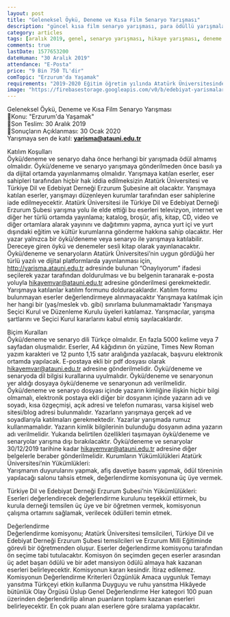 ```yaml
---
layout: post
title: "Geleneksel Öykü, Deneme ve Kısa Film Senaryo Yarışması"
description: "güncel kısa film senaryo yarışması, para ödüllü yarışmalar, hikaye yarışmaları, öykü yarışması, deneme yarışması"
category: articles
tags: [aralık 2019, genel, senaryo yarışması, hikaye yarışması, deneme yarışması]
comments: true
lastDate: 1577653200
dateHuman: "30 Aralık 2019"
attendance: "E-Posta"
price: "9 Bin 750 TL'dir"
comTopic: "Erzurum'da Yaşamak"
requirements: "2019-2020 Eğitim öğretim yılında Atatürk Üniversitesinde önlisans, lisans, yüksek lisans ve doktora öğrenimi görmekte olan her öğrenci (örgün, uzaktan ve açık öğretim) katılabilir."
image: "https://firebasestorage.googleapis.com/v0/b/edebiyat-yarismalari.appspot.com/o/ataturk-universitesi-oyku-deneme-senaryo-yarismasi.jpg?alt=media&token=aad8bad9-037d-436c-8d96-7a042e2dee34"
---
```


Geleneksel Öykü, Deneme ve Kısa Film Senaryo Yarışması  
📃Konu: "Erzurum'da Yaşamak"  
🛄Son Teslim: 30 Aralık 2019  
🎉Sonuçların Açıklanması: 30 Ocak 2020  
Yarışmaya sen de katıl: **yarisma@atauni.edu.tr**

Katılım Koşulları  
Öykü/deneme ve senaryo daha önce herhangi bir yarışmada ödül almamış olmalıdır.
Öykü/deneme ve senaryo yarışmaya gönderilmeden önce basılı ya da dijital ortamda yayınlanmamış olmalıdır.
Yarışmaya katılan eserler, eser sahipleri tarafından hiçbir hak iddia edilmeksizin Atatürk Üniversitesi ve Türkiye Dil ve Edebiyat Derneği Erzurum Şubesine ait olacaktır.
Yarışmaya katılan eserler, yarışmayı düzenleyen kurumlar tarafından eser sahiplerine iade edilmeyecektir.
Atatürk Üniversitesi ile Türkiye Dil ve Edebiyat Derneği Erzurum Şubesi yarışma yolu ile elde ettiği bu eserleri televizyon, internet ve diğer her türlü ortamda yayınlama; katalog, broşür, afiş, kitap, CD, video ve diğer ortamlara alarak yayınını ve dağıtımını yapma, ayrıca yurt içi ve yurt dışındaki eğitim ve kültür kurumlarına gönderme hakkına sahip olacaktır.
Her yazar yalnızca bir öykü/deneme veya senaryo ile yarışmaya katılabilir.
Dereceye giren öykü ve denemeler sesli kitap olarak yayınlanacaktır.
Öykü/deneme ve senaryoların Atatürk Üniversitesi’nin uygun gördüğü her türlü yazılı ve dijital platformlarda yayınlanması için, http://yarisma.atauni.edu.tr adresinde bulunan “Onaylıyorum” ifadesi seçilerek yazar tarafından doldurulması ve bu belgenin taranarak e-posta yoluyla hikayemvar@atauni.edu.tr adresine gönderilmesi gerekmektedir.
Yarışmaya katılanlar katılım formunu dolduracaklardır. Katılım formu bulunmayan eserler değerlendirmeye alınmayacaktır
Yarışmaya katılmak için her hangi bir (yaş/meslek vb. gibi) sınırlama bulunmamaktadır
Yarışmaya Seçici Kurul ve Düzenleme Kurulu üyeleri katılamaz.
Yarışmacılar, yarışma şartlarını ve Seçici Kurul kararlarını kabul etmiş sayılacaklardır.

Biçim Kuralları  
Öykü/deneme ve senaryo dili Türkçe olmalıdır.
En fazla 5000 kelime veya 7 sayfadan oluşmalıdır.
Eserler, A4 kâğıdının ön yüzüne, Times New Roman yazım karakteri ve 12 punto 1,15 satır aralığında yazılacak, başvuru elektronik ortamda yapılacak.
E-postaya ekli bir pdf dosyası olarak hikayemvar@atauni.edu.tr adresine gönderilmelidir.
Öykü/deneme ve senaryoda dil bilgisi kurallarına uyulmalıdır.
Öykü/deneme ve senaryonun yer aldığı dosyaya öykü/deneme ve senaryonun adı verilmelidir.
Öykü/deneme ve senaryo dosyası içinde yazarın kimliğine ilişkin hiçbir bilgi olmamalı, elektronik postaya ekli diğer bir dosyanın içinde yazarın adı ve soyadı, kısa özgeçmişi, açık adresi ve telefon numarası, varsa kişisel web sitesi/blog adresi bulunmalıdır.
Yazarların yarışmaya gerçek ad ve soyadlarıyla katılmaları gerekmektedir.
Yazarlar yarışmada rumuz kullanmamalıdır.
Yazarın kimlik bilgilerinin bulunduğu dosyanın adına yazarın adı verilmelidir.
Yukarıda belirtilen özellikleri taşımayan öykü/deneme ve senaryolar yarışma dışı bırakılacaktır.
Öykü/deneme ve senaryolar 30/12/2019 tarihine kadar hikayemvar@atauni.edu.tr adresine diğer belgelerle beraber gönderilmelidir.
Kurumların Yükümlülükleri
Atatürk Üniversitesi’nin Yükümlükleri:  
Yarışmanın duyurularını yapmak, afiş davetiye basımı yapmak, ödül töreninin yapılacağı salonu tahsis etmek, değerlendirme komisyonuna üç üye vermek.

Türkiye Dil ve Edebiyat Derneği Erzurum Şubesi’nin Yükümlülükleri:  
Eserleri değerlendirecek değerlendirme kurulunu teşekkül ettirmek, bu kurula derneği temsilen üç üye ve bir öğretmen vermek, komisyonun çalışma ortamını sağlamak, verilecek ödülleri temin etmek.

Değerlendirme  
Değerlendirme komisyonu; Atatürk Üniversitesi temsilcileri, Türkiye Dil ve Edebiyat Derneği Erzurum Şubesi temsilcileri ve Erzurum Milli Eğitiminde görevli bir öğretmenden oluşur.
Eserler değerlendirme komisyonu tarafından ön seçime tabi tutulacaktır.
Komisyon ön seçimden geçen eserler arasından üç adet başarı ödülü ve bir adet mansiyon ödülü almaya hak kazanan eserleri belirleyecektir.
Komisyonun kararı kesindir. İtiraz edilemez.
Komisyonun Değerlendirme Kriterleri
Özgünlük
Amaca uygunluk
Temayı yansıtma
Türkçeyi etkin kullanma
Duyguyu ve ruhu yansıtma
Hikâyede bütünlük
Olay Örgüsü
Üslup
Genel Değerlendirme
Her kategori 100 puan üzerinden değerlendirilip alınan puanların toplamı kazanan eserleri belirleyecektir. En çok puanı alan eserlere göre sıralama yapılacaktır.